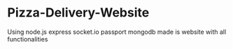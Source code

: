 # Pizza-Delivery-Website
Using node.js express  socket.io passport  mongodb made is website with all functionalities
